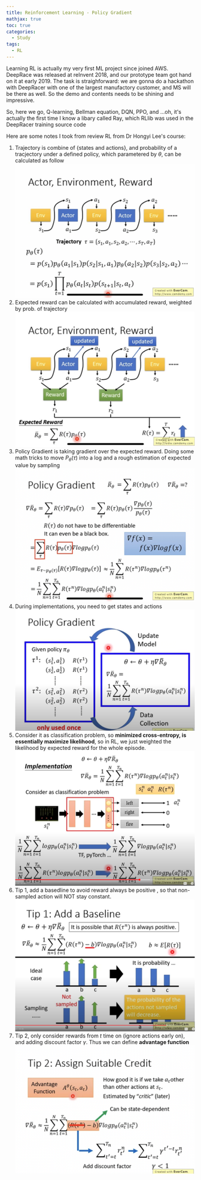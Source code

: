 ```yaml
---
title: Reinforcement Learning - Policy Gradient
mathjax: true
toc: true
categories:
  - Study
tags:
  - RL
---
```


Learning RL is actually my very first ML project since joined AWS. DeepRace was released at reInvent 2018, and our prototype team got hand on it at early 2019. The task is straighforward: we are gonna do a hackathon with DeepRacer with one of the largest manufactory customer, and MS will be there as well. So the demo and contents needs to be shining and impressive.

So, here we go, Q-learning, Bellman equation, DQN, PPO, and ...oh, it's actually the first time I know a libary called Ray, which RLlib was used in the DeepRacer training source code

Here are some notes I took from review RL from Dr Hongyi Lee's course:
1. Trajectory is combine of {states and actions}, and probability of a tracjectory under a defined policy, which parametered by $\theta$, can be calculated as follow  
![Alt text](/assets/images/2023/23-06-09-RL-1-pd_files/trajectory.png)  
2. Expected reward can be calculated with accumulated reward, weighted by prob. of trajectory  
![Alt text](/assets/images/2023/23-06-09-RL-1-pd_files/expected_reward.png)  
3. Policy Gradient is taking gradient over the expected reward. Doing some math tricks to move $P_\theta(\tau)$ into a log and a rough estimation of expected value by sampling
![Alt text](/assets/images/2023/23-06-09-RL-1-pd_files/policy_gradient.png)      
4. During implementations, you need to get states and actions  
![Alt text](/assets/images/2023/23-06-09-RL-1-pd_files/get_s_and_a.png)  
5. Consider it as classification problem, so **minimized cross-entropy, is essentially maximize likelihood**, so in RL, we just weighted the likelihood by expected reward for the whole episode.  
![Alt text](/assets/images/2023/23-06-09-RL-1-pd_files/as-classification.png)  
6. Tip 1, add a basedline to avoid reward always be positive , so that non-sampled action will NOT stay constant. 
![Alt text](/assets/images/2023/23-06-09-RL-1-pd_files/add_baseline.png)  
7. Tip 2, only consider rewards from $t$ time on (ignore actions early on), and adding discount factor $\gamma$. Thus we can define **advantage function**
![Alt text](/assets/images/2023/23-06-09-RL-1-pd_files/advantage_function.png)  
